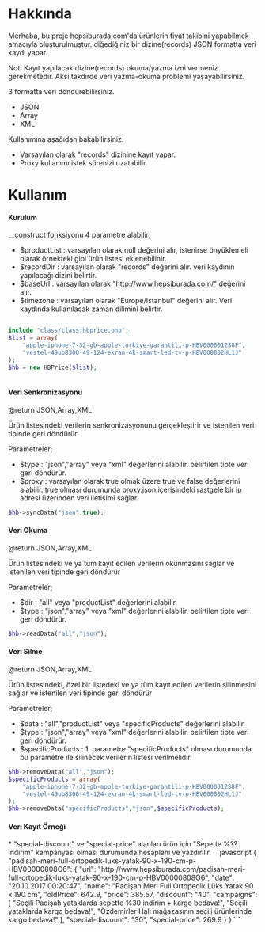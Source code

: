 Hakkında
====================

Merhaba, bu proje hepsiburada.com'da ürünlerin fiyat takibini yapabilmek amacıyla oluşturulmuştur. diğediğiniz bir dizine(records) JSON formatta veri kaydı yapar.

Not: Kayıt yapılacak dizine(records) okuma/yazma izni vermeniz gerekmetedir. Aksi takdirde veri yazma-okuma problemi yaşayabilirsiniz.

3 formatta veri döndürebilirsiniz.
* JSON
* Array
* XML

Kullanımına aşağıdan bakabilirsiniz.

* Varsayılan olarak "records" dizinine kayıt yapar.
* Proxy kullanımı istek sürenizi uzatabilir.


Kullanım
=

<h4>Kurulum</h4>

 __construct fonksiyonu 4 parametre alabilir;
*   $productList : varsayılan olarak null değerini alır, istenirse önyüklemeli olarak örnekteki gibi ürün listesi eklenebilinir.
*   $recordDir : varsayılan olarak "records" değerini alır. veri kaydının yapılacağı dizini belirtir.
*   $baseUrl : varsayılan olarak "http://www.hepsiburada.com/" değerini alır. 
*   $timezone : varsayılan olarak "Europe/Istanbul" değerini alır. Veri kaydında kullanılacak zaman dilimini belirtir.

```php

include "class/class.hbprice.php";
$list = array(
    "apple-iphone-7-32-gb-apple-turkiye-garantili-p-HBV0000012S8F",
    "vestel-49ub8300-49-124-ekran-4k-smart-led-tv-p-HBV000002HL1J"
);
$hb = new HBPrice($list);



```


<h4>Veri Senkronizasyonu</h4>
@return JSON,Array,XML

Ürün listesindeki verilerin senkronizasyonunu gerçekleştirir ve istenilen veri tipinde geri döndürür

Parametreler;
* $type : "json","array" veya "xml" değerlerini alabilir. belirtilen tipte veri geri döndürür.
* $proxy : varsayılan olarak true olmak üzere true ve false değerlerini alabilir. true olması durumunda proxy.json içerisindeki rastgele bir ip adresi üzerinden veri iletişimi sağlar.
 
```php
$hb->syncData("json",true);
```


<h4>Veri Okuma</h4>
@return JSON,Array,XML

Ürün listesindeki ve ya tüm kayıt edilen verilerin okunmasını sağlar ve istenilen veri tipinde geri döndürür

Parametreler;

* $dir : "all" veya "productList" değerlerini alabilir.
* $type : "json","array" veya "xml" değerlerini alabilir. belirtilen tipte veri geri döndürür.

```php
$hb->readData("all","json");
```

<h4>Veri Silme</h4>
@return JSON,Array,XML

Ürün listesindeki, özel bir listedeki ve ya tüm kayıt edilen verilerin silinmesini sağlar ve istenilen veri tipinde geri döndürür

Parametreler;

* $data : "all","productList" veya "specificProducts" değerlerini alabilir.
* $type : "json","array" veya "xml" değerlerini alabilir. belirtilen tipte veri geri döndürür.
* $specificProducts : 1. parametre "specificProducts" olması durumunda bu parametre ile silinecek verilerin listesi verilmelidir.

```php
$hb->removeData("all","json");
$specificProducts = array(
    "apple-iphone-7-32-gb-apple-turkiye-garantili-p-HBV0000012S8F",
    "vestel-49ub8300-49-124-ekran-4k-smart-led-tv-p-HBV000002HL1J"
);
$hb->removeData("specificProducts","json",$specificProducts);
```


<h4>Veri Kayıt Örneği</h4>
* "special-discount" ve "special-price" alanları ürün için "Sepette %?? indirim" kampanyası olması durumunda hesaplanı ve yazdırılır.
```javascript
{
	"padisah-meri-full-ortopedik-luks-yatak-90-x-190-cm-p-HBV00000808O6": {
		"url": "http://www.hepsiburada.com/padisah-meri-full-ortopedik-luks-yatak-90-x-190-cm-p-HBV00000808O6",
		"date": "20.10.2017 00:20:47",
		"name": "Padişah Meri Full Ortopedik Lüks Yatak 90 x 190 cm",
		"oldPrice": 642.9,
		"price": 385.57,
		"discount": "40",
		"campaigns": [
			"Se&#231;ili Padişah yataklarda sepette %30 indirim + kargo bedava!",
			"Se&#231;ili yataklarda kargo bedava!",
			"&#214;zdemirler Halı mağazasının se&#231;ili &#252;r&#252;nlerinde kargo bedava!"
		],
		"special-discount": "30",
		"special-price": 269.9
	}
}
```
